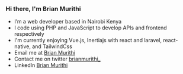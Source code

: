 ### Hi there, I'm Brian Murithi

-  I’m a web developer based in Nairobi Kenya
-  I code using PHP and JavaScript to develop APIs and frontend respectively 
-  I'm currently enjoying Vue.js, Inertiajs with react and laravel, react-native, and TailwindCss
-  Email me at [Brian Murithi](mailto:brianmurithi65@gmail.com?subject=[GitHub]%20Source%20Han%20Sans)
-  Contact me on twitter [brianmurithi_](https://twitter.com/brianmurithi_)
-  LinkedIn [Brian Murithi](https://www.linkedin.com/in/brian-murithi-97ba53164/)


<!--
**brianmureithi/brianmureithi** is a ✨ _special_ ✨ repository because its `README.md` (this file) appears on your GitHub profile.

Here are some ideas to get you started:

- 🔭 I’m currently working on ...
-  I’m currently learning ...
- 👯 I’m looking to collaborate on ...
- 🤔 I’m looking for help with ...
- 💬 Ask me about ...
- 📫 How to reach me: ...
- 😄 Pronouns: ...
- ⚡ Fun fact: ...
-->
